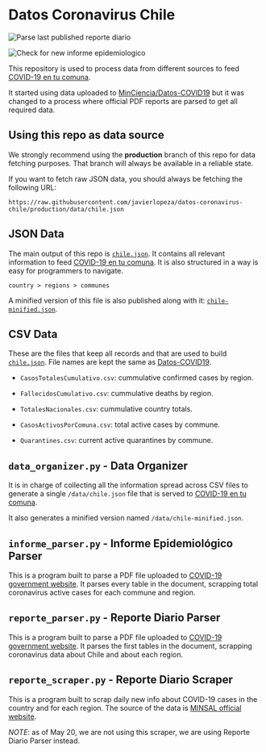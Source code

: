 # Datos Coronavirus Chile

![Parse last published reporte diario](https://github.com/javierlopeza/datos-coronavirus-chile/workflows/Parse%20last%20published%20reporte%20diario/badge.svg)

![Check for new informe epidemiologico](https://github.com/javierlopeza/datos-coronavirus-chile/workflows/Check%20for%20new%20informe%20epidemiologico/badge.svg)

This repository is used to process data from different sources to feed [COVID-19 en tu comuna](https://covid19entucomuna.cl). 

It started using data uploaded to [MinCiencia/Datos-COVID19](https://github.com/MinCiencia/Datos-COVID19) but it was changed to a process where official PDF reports are parsed to get all required data.

## Using this repo as data source

We strongly recommend using the **production** branch of this repo for data fetching purposes. That branch will always be available in a reliable state.

If you want to fetch raw JSON data, you should always be fetching the following URL:

```https://raw.githubusercontent.com/javierlopeza/datos-coronavirus-chile/production/data/chile.json```

## JSON Data

The main output of this repo is [`chile.json`](https://github.com/javierlopeza/datos-coronavirus-chile/blob/production/data/chile.json). It contains all relevant information to feed [COVID-19 en tu comuna](https://covid19entucomuna.cl). It is also structured in a way is easy for programmers to navigate.

`country > regions > communes`

A minified version of this file is also published along with it: [`chile-minified.json`](https://github.com/javierlopeza/datos-coronavirus-chile/blob/production/data/chile-minified.json).

## CSV Data

These are the files that keep all records and that are used to build [`chile.json`](https://github.com/javierlopeza/datos-coronavirus-chile/blob/production/data/chile.json). File names are kept the same as [Datos-COVID19](https://github.com/MinCiencia/Datos-COVID19).

* `CasosTotalesCumulativo.csv`: cummulative confirmed cases by region.

* `FallecidosCumulativo.csv`: cummulative deaths by region.

* `TotalesNacionales.csv`: cummulative country totals.

* `CasosActivosPorComuna.csv`: total active cases by commune.

* `Quarantines.csv`: current active quarantines by commune.

## `data_organizer.py` - Data Organizer

It is in charge of collecting all the information spread across CSV files to generate a single `/data/chile.json` file that is served to [COVID-19 en tu comuna](https://covid19entucomuna.cl).

It also generates a minified version named `/data/chile-minified.json`.

## `informe_parser.py` - Informe Epidemiológico Parser

This is a program built to parse a PDF file uploaded to [COVID-19 government website](https://www.gob.cl/coronavirus/cifrasoficiales/#informes). It parses every table in the document, scrapping total coronavirus active cases for each commune and region.

## `reporte_parser.py` - Reporte Diario Parser

This is a program built to parse a PDF file uploaded to [COVID-19 government website](https://www.gob.cl/coronavirus/cifrasoficiales/#reportes). It parses the first tables in the document, scrapping coronavirus data about Chile and about each region.

## `reporte_scraper.py` - Reporte Diario Scraper

This is a program built to scrap daily new info about COVID-19 cases in the country and for each region. The source of the data is [MINSAL official website](https://www.minsal.cl/nuevo-coronavirus-2019-ncov/casos-confirmados-en-chile-covid-19/).

_NOTE_: as of May 20, we are not using this scraper, we are using Reporte Diario Parser instead.
